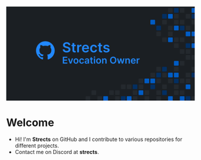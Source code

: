 ![Banner](Banner.png)

# Welcome

* Hi! I'm **Strects** on GitHub and I contribute to various repositories for different projects.
* Contact me on Discord at **strects**.
